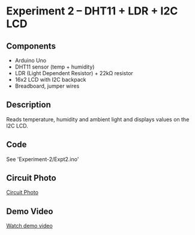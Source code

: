 # Experiment 2 – DHT11 + LDR + I2C LCD

## Components
- Arduino Uno
- DHT11 sensor (temp + humidity)
- LDR (Light Dependent Resistor) + 22kΩ resistor
- 16x2 LCD with I2C backpack
- Breadboard, jumper wires

## Description
Reads temperature, humidity and ambient light and displays values on the I2C LCD.

## Code
See 'Experiment-2/Expt2.ino'

## Circuit Photo
[Circuit Photo](Media/circuit_photo.jpg)

## Demo Video
[Watch demo video](Media/Demo_video.mp4)
